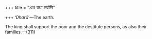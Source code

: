 +++
title = "311 यथा सर्वाणि"

+++
‘*Dharā*’—The earth.

The king shall support the poor and the destitute persons, as also their
families.—(311)


